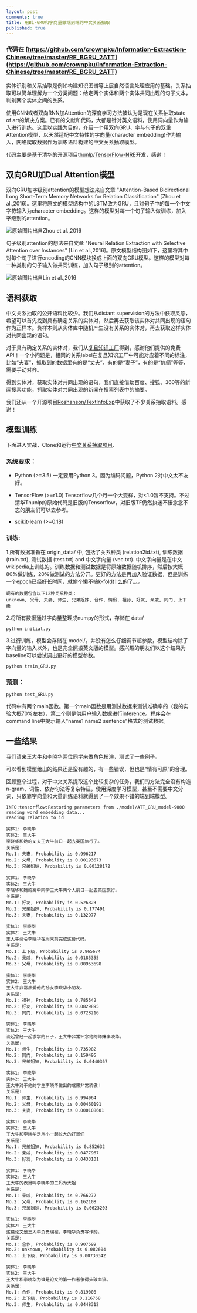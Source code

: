 ```yaml
---
layout: post
comments: true
title: 用Bi-GRU和字向量做端到端的中文关系抽取
published: true
---
```


### 代码在 [https://github.com/crownpku/Information-Extraction-Chinese/tree/master/RE_BGRU_2ATT](https://github.com/crownpku/Information-Extraction-Chinese/tree/master/RE_BGRU_2ATT)

实体识别和关系抽取是例如构建知识图谱等上层自然语言处理应用的基础。关系抽取可以简单理解为一个分类问题：给定两个实体和两个实体共同出现的句子文本，判别两个实体之间的关系。

使用CNN或者双向RNN加Attention的深度学习方法被认为是现在关系抽取state of art的解决方案。已有的文献和代码，大都是针对英文语料，使用词向量作为输入进行训练。这里以实践为目的，介绍一个用双向GRU、字与句子的双重Attention模型，以天然适配中文特性的字向量(character embedding)作为输入，网络爬取数据作为训练语料构建的中文关系抽取模型。

代码主要是基于清华的开源项目[thunlp/TensorFlow-NRE](https://github.com/thunlp/TensorFlow-NRE)开发，感谢！


## 双向GRU加Dual Attention模型

双向GRU加字级别attention的模型想法来自文章 "Attention-Based Bidirectional Long Short-Term Memory Networks for Relation Classification" [Zhou et al.,2016]。这里将原文的模型结构中的LSTM改为GRU，且对句子中的每一个中文字符输入为character embedding。这样的模型对每一个句子输入做训练，加入字级别的attention。

![原始图片出自Zhou et al.,2016](/images/201708/1.jpg)

句子级别attention的想法来自文章 "Neural Relation Extraction with Selective Attention over Instances" [Lin et al.,2016]。原文模型结构图如下，这里将其中对每个句子进行encoding的CNN模块换成上面的双向GRU模型。这样的模型对每一种类别的句子输入做共同训练，加入句子级别的attention。

![原始图片出自Lin et al.,2016](/images/201708/2.jpg)


## 语料获取

中文关系抽取的公开语料比较少。我们从distant supervision的方法中获取灵感，希望可以首先找到具有确定关系的实体对，然后再去获取该实体对共同出现的语句作为正样本。负样本则从实体库中随机产生没有关系的实体对，再去获取这样实体对共同出现的语句。

对于具有确定关系的实体对，我们从[复旦知识工厂](http://kw.fudan.edu.cn/)得到，感谢他们提供的免费API！一个小问题是，相同的关系label在复旦知识工厂中可能对应着不同的标注，比如“夫妻”，抓取到的数据里有的是“丈夫”，有的是“妻子”，有的是“伉俪”等等，需要手动对齐。

得到实体对，获取实体对共同出现的语句，我们直接借助百度、搜狐、360等的新闻搜素功能，抓取实体对共同出现的新闻在搜索列表中的摘要。

我们还从一个开源项目[Roshanson/TextInfoExp](https://github.com/Roshanson/TextInfoExp)中获取了不少关系抽取语料。感谢！


## 模型训练

下面进入实战，Clone和运行[中文关系抽取项目](https://github.com/crownpku/Information-Extraction-Chinese/tree/master/RE_BGRU_2ATT).

### 系统要求：

* Python (>=3.5)  一定要用Python 3。因为编码问题，Python 2对中文太不友好。

* TensorFlow (>=r1.0) Tensorflow几个月一个大变样，对<1.0暂不支持。不过清华Thunlp的原始代码是旧版的Tensorflow，对旧版TF仍然~~执迷不悟~~念念不忘的朋友们可以去参考。

* scikit-learn (>=0.18)

### 训练:

1.所有数据准备在 origin_data/ 中, 包括了关系种类 (relation2id.txt), 训练数据 (train.txt), 测试数据 (test.txt) and 中文字向量 (vec.txt). 中文字向量是在中文wikipedia上训练的。训练数据和测试数据是将原始数据随机排序，然后按大概80%做训练，20%做测试的方法分开。更好的方法是再加入验证数据，但是训练一个epoch已经好长时间，就偷个懒不搞k-fold什么的了。。。

```
现有的数据包含以下12种关系种类：
unknown, 父母, 夫妻, 师生, 兄弟姐妹, 合作, 情侣, 祖孙, 好友, 亲戚, 同门, 上下级
```

2.将所有数据通过字向量整理成numpy的形式，存储在 data/

```
python initial.py
```

3.进行训练，模型会存储在 model/。并没有怎么仔细调节超参数，模型结构除了字向量的输入以外，也是完全照搬英文版的模型。感兴趣的朋友们以这个结果为baseline可以尝试调出更好的模型参数。

```
python train_GRU.py
```


### 预测：

```
python test_GRU.py
```

代码中有两个main函数。第一个main函数是用测试数据来测试准确率的（我的实验大概70%左右），第二个则是供用户输入数据进行inference。程序会在command line中提示输入"name1 name2 sentence"格式的测试数据。


## 一些结果

我们请来王大牛和李晓华两位同学来做角色扮演，测试了一些例子。

可以看到模型给出的结果还是蛮有趣的，有一些错误，但也是“情有可原”的合理。

回顾整个过程，对于中文关系提取这个比较复杂的任务，我们的方法完全没有构造n-gram、词性、依存句法等复杂特征，使用深度学习模型，甚至不需要中文分词，只依靠字向量和大量训练语料就得到了一个效果不错的端到端模型。

```
INFO:tensorflow:Restoring parameters from ./model/ATT_GRU_model-9000
reading word embedding data...
reading relation to id

实体1: 李晓华
实体2: 王大牛
李晓华和她的丈夫王大牛前日一起去英国旅行了。
关系是:
No.1: 夫妻, Probability is 0.996217
No.2: 父母, Probability is 0.00193673
No.3: 兄弟姐妹, Probability is 0.00128172

实体1: 李晓华
实体2: 王大牛
李晓华和她的高中同学王大牛两个人前日一起去英国旅行。
关系是:
No.1: 好友, Probability is 0.526823
No.2: 兄弟姐妹, Probability is 0.177491
No.3: 夫妻, Probability is 0.132977

实体1: 李晓华
实体2: 王大牛
王大牛命令李晓华在周末前完成这份代码。
关系是:
No.1: 上下级, Probability is 0.965674
No.2: 亲戚, Probability is 0.0185355
No.3: 父母, Probability is 0.00953698

实体1: 李晓华
实体2: 王大牛
王大牛非常疼爱他的孙女李晓华小朋友。
关系是:
No.1: 祖孙, Probability is 0.785542
No.2: 好友, Probability is 0.0829895
No.3: 同门, Probability is 0.0728216

实体1: 李晓华
实体2: 王大牛
谈起曾经一起求学的日子，王大牛非常怀念他的师妹李晓华。
关系是:
No.1: 师生, Probability is 0.735982
No.2: 同门, Probability is 0.159495
No.3: 兄弟姐妹, Probability is 0.0440367

实体1: 李晓华
实体2: 王大牛
王大牛对于他的学生李晓华做出的成果非常骄傲！
关系是:
No.1: 师生, Probability is 0.994964
No.2: 父母, Probability is 0.00460191
No.3: 夫妻, Probability is 0.000108601

实体1: 李晓华
实体2: 王大牛
王大牛和李晓华是从小一起长大的好哥们
关系是:
No.1: 兄弟姐妹, Probability is 0.852632
No.2: 亲戚, Probability is 0.0477967
No.3: 好友, Probability is 0.0433101

实体1: 李晓华
实体2: 王大牛
王大牛的表舅叫李晓华的二妈为大姐
关系是:
No.1: 亲戚, Probability is 0.766272
No.2: 父母, Probability is 0.162108
No.3: 兄弟姐妹, Probability is 0.0623203

实体1: 李晓华
实体2: 王大牛
这篇论文是王大牛负责编程，李晓华负责写作的。
关系是:
No.1: 合作, Probability is 0.907599
No.2: unknown, Probability is 0.082604
No.3: 上下级, Probability is 0.00730342

实体1: 李晓华
实体2: 王大牛
王大牛和李晓华为谁是论文的第一作者争得头破血流。
关系是:
No.1: 合作, Probability is 0.819008
No.2: 上下级, Probability is 0.116768
No.3: 师生, Probability is 0.0448312
```

